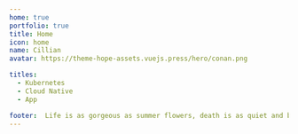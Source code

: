 ```yaml
---
home: true
portfolio: true
title: Home
icon: home
name: Cillian
avatar: https://theme-hope-assets.vuejs.press/hero/conan.png

titles:
  - Kubernetes
  - Cloud Native
  - App

footer:  Life is as gorgeous as summer flowers, death is as quiet and beautiful as autumn leaves
---
```


<!-- ## Description

This is a portfolio home page demo.

To use this layout, you should set `home: true` and `portfolio: true` in the page front matter.

For related configuration docs, please see [portfolio homepage](https://theme-hope.vuejs.press/guide/blog/home.html#portfolio-style-homepage). -->
